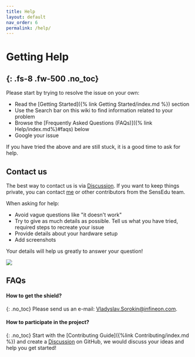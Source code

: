 ```yaml
---
title: Help
layout: default
nav_order: 6
permalink: /help/
---
```


# Getting Help
{: .fs-8 .fw-500 .no_toc}
---

Please start by trying to resolve the issue on your own:
* Read the [Getting Started]({% link Getting Started/index.md %}) section
* Use the Search bar on this wiki to find information related to your problem
* Browse the [Frequently Asked Questions (FAQs)]({% link Help/index.md%}#faqs) below
* Google your issue

If you have tried the above and are still stuck, it is a good time to ask for help.

## Contact us

The best way to contact us is via [Discussion]. If you want to keep things private, you can contact [me] or other contributors from the SensEdu team.

When asking for help:
* Avoid vague questions like "it doesn't work"
* Try to give as much details as possible. Tell us what you have tried, required steps to recreate your issue
* Provide details about your hardware setup
* Add screenshots

Your details will help us greatly to answer your question!

![]({{site.baseurl}}/assets/images/discussions.png)

## FAQs

#### How to get the shield?
{: .no_toc}
Please send us an e-mail: <a href="mailto:Vladyslav.Sorokin@infineon.com">Vladyslav.Sorokin@infineon.com</a>.

#### How to participate in the project?
{: .no_toc}
Start with the [Contributing Guide]({%link Contributing/index.md %}) and create a [Discussion] on GitHub, we would discuss your ideas and help you get started!


[Discussion]: https://github.com/ShiegeChan/SensEdu/discussions
[me]: https://github.com/vladysor